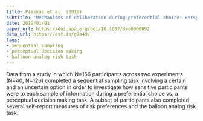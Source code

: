 ```yaml
---
title: Pleskac et al. (2019)
subtitle: 'Mechanisms of deliberation during preferential choice: Perspectives from computational modeling and individual differences'
date: 2019/01/01
paper_url: https://doi.apa.org/doi/10.1037/dec0000092
data_url: https://osf.io/g7a49/
tags:
- sequential sampling
- perceptual decision making
- balloon analog risk task
---
```


Data from a study in which N=166 participants across two experiments (N=40, N=126) completed a sequential sampling task involving a certain and an uncertain option in order to investigate how sensitive participants were to each sample of information during a preferential choice vs. a perceptual decision making task. A subset of participants also completed several self-report measures of risk preferences and the balloon analog risk task.
